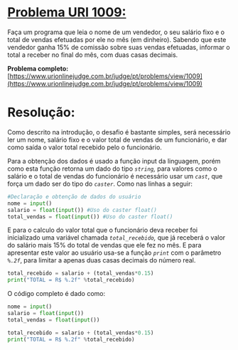 # [Problema URI 1009:](https://www.urionlinejudge.com.br/judge/pt/problems/view/1009)


Faça um programa que leia o nome de um vendedor, o seu salário fixo e o total de vendas efetuadas por ele no mês (em dinheiro). Sabendo que este vendedor ganha 15% de comissão sobre suas vendas efetuadas, informar o total a receber no final do mês, com duas casas decimais.

**Problema completo:** [https://www.urionlinejudge.com.br/judge/pt/problems/view/1009](https://www.urionlinejudge.com.br/judge/pt/problems/view/1009)

# Resolução:


Como descrito na introdução, o desafio é bastante simples, será necessário ler um nome, salário fixo e o valor total de vendas de um funcionário, e dar como saída o valor total recebido pelo o funcionário.

Para a obtenção dos dados é usado a função input da linguagem, porém como esta função retorna um dado do tipo *`string`,* para valores como o salário e o total de vendas do funcionário é necessário usar um *`cast`*, que força um dado ser do tipo do *`caster`*. Como nas linhas a seguir:

```python
#Declaração e obtenção de dados do usuário
nome = input()
salario = float(input()) #Uso do caster float()
total_vendas = float(input()) #Uso do caster float()
```

E para o calculo do valor total que o funcionário deva receber foi inicializado uma variável chamada *`total_recebido`,* que já receberá o valor do salário mais 15% do total de vendas que ele fez no mês. E para apresentar este valor ao usuário usa-se a função *`print`* com o parâmetro *`%.2f`*, para limitar a apenas duas casas decimais do número real.

```python
total_recebido = salario + (total_vendas*0.15)
print("TOTAL = R$ %.2f" %total_recebido)
```

O código completo é dado como:

```python
nome = input()
salario = float(input())
total_vendas = float(input())

total_recebido = salario + (total_vendas*0.15)
print("TOTAL = R$ %.2f" %total_recebido)
```
